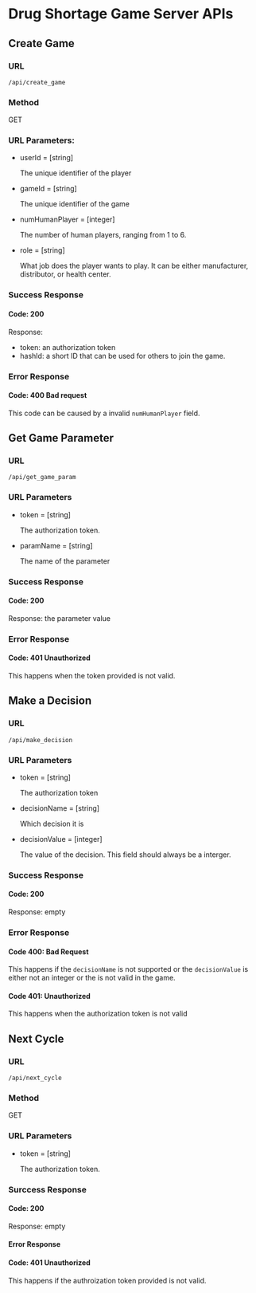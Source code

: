 # Drug Shortage Game Server APIs

## Create Game

### URL

`/api/create_game`

### Method

GET

### URL Parameters:

* userId = [string]

    The unique identifier of the player

* gameId = [string]

    The unique identifier of the game

* numHumanPlayer = [integer]

    The number of human players, ranging from 1 to 6. 

* role = [string]

    What job does the player wants to play. It can be either manufacturer,
    distributor, or health center.

### Success Response

#### Code: 200

Response: 

* token: an authorization token
* hashId: a short ID that can be used for others to join the game.

### Error Response

#### Code: 400 Bad request

This code can be caused by a invalid `numHumanPlayer` field.

## Get Game Parameter

### URL

`/api/get_game_param`

### URL Parameters

* token = [string]

    The authorization token.

* paramName = [string]

    The name of the parameter

### Success Response

#### Code: 200

Response: the parameter value

### Error Response

#### Code: 401 Unauthorized

This happens when the token provided is not valid.

## Make a Decision

### URL

`/api/make_decision`

### URL Parameters

* token = [string]

    The authorization token

* decisionName = [string]

    Which decision it is

* decisionValue = [integer]

    The value of the decision. This field should always be a interger.

### Success Response

#### Code: 200

Response: empty

### Error Response

#### Code 400: Bad Request

This happens if the `decisionName` is not supported or the `decisionValue` 
is either not an integer or the is not valid in the game.

#### Code 401: Unauthorized

This happens when the authorization token is not valid

## Next Cycle

### URL

`/api/next_cycle`

### Method

GET

### URL Parameters

* token = [string]

    The authorization token.

### Surccess Response

#### Code: 200

Response: empty

#### Error Response

#### Code: 401 Unauthorized

This happens if the authroization token provided is not valid.
